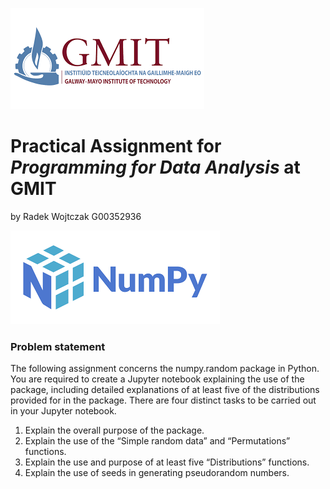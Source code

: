![GMIT](img/gmitlogo.png)<br>
# Practical Assignment for *Programming for Data Analysis* at GMIT
by Radek Wojtczak G00352936<br>


![Numpoy logo](img/numptlogo.png)
<br>
### Problem statement<br>
The following assignment concerns the numpy.random package in Python. You are
required to create a Jupyter notebook explaining the use of the package, including
detailed explanations of at least five of the distributions provided for in the package.
There are four distinct tasks to be carried out in your Jupyter notebook.<br>
1. Explain the overall purpose of the package.
2. Explain the use of the “Simple random data” and “Permutations” functions.
3. Explain the use and purpose of at least five “Distributions” functions.
4. Explain the use of seeds in generating pseudorandom numbers.
